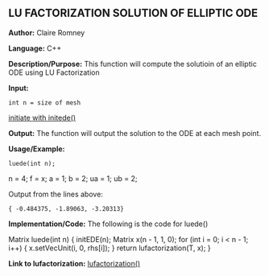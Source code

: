 ## LU FACTORIZATION SOLUTION OF ELLIPTIC ODE

**Author:** Claire Romney

**Language:** C++

**Description/Purpose:** This function will compute the solutioin of an elliptic ODE using LU Factorization

**Input:**

	int n = size of mesh
  [initiate with initede()](initede.md)
	
**Output:** The function will output the solution to the ODE at each mesh point.

**Usage/Example:**

	luede(int n);
  n = 4;
  f = x;
  a = 1;
  b = 2;
  ua = 1;
  ub = 2;

Output from the lines above:

	{ -0.484375, -1.89063, -3.20313}
    
**Implementation/Code:** The following is the code for luede()

  Matrix luede(int n) {
	  initEDE(n);
	  Matrix x(n - 1, 1, 0);
	  for (int i = 0; i < n - 1; i++) {
		  x.setVecUnit(i, 0, rhs[i]);
	  }
	  return lufactorization(T, x);
  }
  
**Link to lufactorization:**
  [lufactorization()](lufactorization.md)
